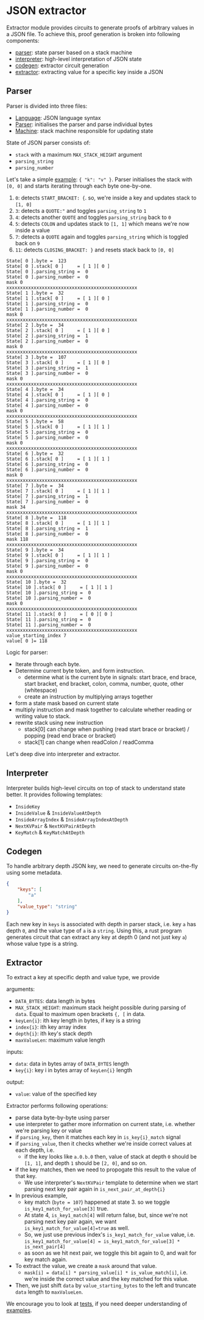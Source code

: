 # JSON extractor

Extractor module provides circuits to generate proofs of arbitrary values in a JSON file. To achieve this, proof generation is broken into following components:
- [parser](../circuits/json/parser/): state parser based on a stack machine
- [interpreter](../circuits/json/interpreter.circom): high-level interpretation of JSON state
- [codegen](../src/bin/codegen.rs): extractor circuit generation
- [extractor](../circuits/main/extractor.circom): extracting value for a specific key inside a JSON

## Parser
Parser is divided into three files:
- [Language](../circuits/json/parser/language.circom): JSON language syntax
- [Parser](../circuits/json/parser/parser.circom): initialises the parser and parse individual bytes
- [Machine](../circuits/json/parser/machine.circom): stack machine responsible for updating state

State of JSON parser consists of:
- `stack` with a maximum `MAX_STACK_HEIGHT` argument
- `parsing_string`
- `parsing_number`

Let's take a simple [example](../examples/json/test/value_string.json): `{ "k": "v" }`. Parser initialises the stack with `[0, 0]` and starts iterating through each byte one-by-one.

1. `0`: detects `START_BRACKET: {`. so, we're inside a key and updates stack to `[1, 0]`
2. `3`: detects a `QUOTE:"` and toggles `parsing_string` to `1`
3. `4`: detects another `QUOTE` and toggles `parsing_string` back to `0`
4. `5`: detects `COLON` and updates stack to `[1, 1]` which means we're now inside a value
5. `7`: detects a `QUOTE` again and toggles `parsing_string` which is toggled back on `9`
6. `11`: detects `CLOSING_BRACKET: }` and resets stack back to `[0, 0]`

```
State[ 0 ].byte =  123
State[ 0 ].stack[ 0 ]     = [ 1 ][ 0 ]
State[ 0 ].parsing_string =  0
State[ 0 ].parsing_number =  0
mask 0
xxxxxxxxxxxxxxxxxxxxxxxxxxxxxxxxxxxxxxxxxxxxxxxx
State[ 1 ].byte =  32
State[ 1 ].stack[ 0 ]     = [ 1 ][ 0 ]
State[ 1 ].parsing_string =  0
State[ 1 ].parsing_number =  0
mask 0
xxxxxxxxxxxxxxxxxxxxxxxxxxxxxxxxxxxxxxxxxxxxxxxx
State[ 2 ].byte =  34
State[ 2 ].stack[ 0 ]     = [ 1 ][ 0 ]
State[ 2 ].parsing_string =  1
State[ 2 ].parsing_number =  0
mask 0
xxxxxxxxxxxxxxxxxxxxxxxxxxxxxxxxxxxxxxxxxxxxxxxx
State[ 3 ].byte =  107
State[ 3 ].stack[ 0 ]     = [ 1 ][ 0 ]
State[ 3 ].parsing_string =  1
State[ 3 ].parsing_number =  0
mask 0
xxxxxxxxxxxxxxxxxxxxxxxxxxxxxxxxxxxxxxxxxxxxxxxx
State[ 4 ].byte =  34
State[ 4 ].stack[ 0 ]     = [ 1 ][ 0 ]
State[ 4 ].parsing_string =  0
State[ 4 ].parsing_number =  0
mask 0
xxxxxxxxxxxxxxxxxxxxxxxxxxxxxxxxxxxxxxxxxxxxxxxx
State[ 5 ].byte =  58
State[ 5 ].stack[ 0 ]     = [ 1 ][ 1 ]
State[ 5 ].parsing_string =  0
State[ 5 ].parsing_number =  0
mask 0
xxxxxxxxxxxxxxxxxxxxxxxxxxxxxxxxxxxxxxxxxxxxxxxx
State[ 6 ].byte =  32
State[ 6 ].stack[ 0 ]     = [ 1 ][ 1 ]
State[ 6 ].parsing_string =  0
State[ 6 ].parsing_number =  0
mask 0
xxxxxxxxxxxxxxxxxxxxxxxxxxxxxxxxxxxxxxxxxxxxxxxx
State[ 7 ].byte =  34
State[ 7 ].stack[ 0 ]     = [ 1 ][ 1 ]
State[ 7 ].parsing_string =  1
State[ 7 ].parsing_number =  0
mask 34
xxxxxxxxxxxxxxxxxxxxxxxxxxxxxxxxxxxxxxxxxxxxxxxx
State[ 8 ].byte =  118
State[ 8 ].stack[ 0 ]     = [ 1 ][ 1 ]
State[ 8 ].parsing_string =  1
State[ 8 ].parsing_number =  0
mask 118
xxxxxxxxxxxxxxxxxxxxxxxxxxxxxxxxxxxxxxxxxxxxxxxx
State[ 9 ].byte =  34
State[ 9 ].stack[ 0 ]     = [ 1 ][ 1 ]
State[ 9 ].parsing_string =  0
State[ 9 ].parsing_number =  0
mask 0
xxxxxxxxxxxxxxxxxxxxxxxxxxxxxxxxxxxxxxxxxxxxxxxx
State[ 10 ].byte =  32
State[ 10 ].stack[ 0 ]     = [ 1 ][ 1 ]
State[ 10 ].parsing_string =  0
State[ 10 ].parsing_number =  0
mask 0
xxxxxxxxxxxxxxxxxxxxxxxxxxxxxxxxxxxxxxxxxxxxxxxx
State[ 11 ].stack[ 0 ]     = [ 0 ][ 0 ]
State[ 11 ].parsing_string =  0
State[ 11 ].parsing_number =  0
xxxxxxxxxxxxxxxxxxxxxxxxxxxxxxxxxxxxxxxxxxxxxxxx
value_starting_index 7
value[ 0 ]= 118
```

Logic for parser:
- Iterate through each byte.
- Determine current byte token, and form instruction.
  - determine what is the current byte in signals: start brace, end brace, start bracket, end bracket, colon, comma, number, quote, other (whitespace)
  - create an instruction by multiplying arrays together
- form a state mask based on current state
- multiply instruction and mask together to calculate whether reading or writing value to stack.
- rewrite stack using new instruction
  - stack[0] can change when pushing (read start brace or bracket) / popping (read end brace or bracket)
  - stack[1] can change when readColon / readComma

Let's deep dive into interpreter and extractor.

## Interpreter
Interpreter builds high-level circuits on top of stack to understand state better. It provides following templates:
- `InsideKey`
- `InsideValue` & `InsideValueAtDepth`
- `InsideArrayIndex` & `InsideArrayIndexAtDepth`
- `NextKVPair` & `NextKVPairAtDepth`
- `KeyMatch` & `KeyMatchAtDepth`

## Codegen
To handle arbitrary depth JSON key, we need to generate circuits on-the-fly using some metadata.

```json
{
    "keys": [
        "a"
    ],
    "value_type": "string"
}
```

Each new key in `keys` is associated with depth in parser stack, i.e. key `a` has depth `0`, and the value type of `a` is a `string`.
Using this, a rust program generates circuit that can extract any key at depth 0 (and not just key `a`) whose value type is a string.

## Extractor
To extract a key at specific depth and value type, we provide

arguments:
- `DATA_BYTES`: data length in bytes
- `MAX_STACK_HEIGHT`: maximum stack height possible during parsing of `data`. Equal to maximum open brackets `{, [` in data.
- `keyLen{i}`: ith key length in bytes, if key is a string
- `index{i}`: ith key array index
- `depth{i}`: ith key's stack depth
- `maxValueLen`: maximum value length

inputs:
- `data`: data in bytes array of `DATA_BYTES` length
- `key{i}`: key i in bytes array of `keyLen{i}` length

output:
- `value`: value of the specified key

Extractor performs following operations:
- parse data byte-by-byte using parser
- use interpreter to gather more information on current state, i.e. whether we're parsing key or value
- if `parsing_key`, then it matches each key in `is_key{i}_match` signal
- if `parsing_value`, then it checks whether we're inside correct values at each depth, i.e.
  - if the key looks like `a.0.b.0` then, value of stack at depth `0` should be `[1, 1]`, and depth `1` should be `[2, 0]`, and so on.
- if the key matches, then we need to propogate this result to the value of that key.
  - We use interpreter's `NextKVPair` template to determine when we start parsing next key pair again in `is_next_pair_at_depth{i}`
- In previous example,
  - key match (`byte = 107`) happened at state 3. so we toggle `is_key1_match_for_value[3]` true.
  - At state 4, `is_key1_match[4]` will return false, but, since we're not parsing next key pair again, we want `is_key1_match_for_value[4]=true` as well.
  - So, we just use previous index's `is_key1_match_for_value` value, i.e. `is_key1_match_for_value[4] = is_key1_match_for_value[3] * is_next_pair[4]`
  - as soon as we hit next pair, we toggle this bit again to 0, and wait for key match again.
- To extract the value, we create a `mask` around that value.
  - `mask[i] = data[i] * parsing_value[i] * is_value_match[i]`, i.e. we're inside the correct value and the key matched for this value.
- Then, we just shift `data` by `value_starting_bytes` to the left and truncate `data` length to `maxValueLen`.

We encourage you to look at [tests](../circuits/test/json/), if you need deeper understanding of [examples](../examples/json/test/).